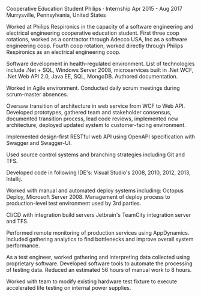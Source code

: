 Cooperative Education Student
Philips · Internship
Apr 2015 - Aug 2017
Murrysville, Pennsylvania, United States

Worked at Philips Respironics in the capacity of a software engineering and electrical engineering cooperative education student. First three coop rotations, worked as a contractor through Adecco USA, Inc as a software engineering coop. Fourth coop rotation, worked directly through Philips Respironics as an electrical engineering coop.

Software development in health-regulated environment. List of technologies include .Net + SQL, Windows Server 2008, microservices built in .Net WCF, .Net Web API 2.0, Java EE, SQL, MongoDB. Authored documentation. 

Worked in Agile environment. Conducted daily scrum meetings during scrum-master absences.

Oversaw transition of architecture in web service from WCF to Web API. Developed prototypes, gathered team and stakeholder consensus, documented transition process, lead code reviews, implemented new architecture, deployed updated system to customer-facing environment. 

Implemented design-first RESTful web API using OpenAPI specification with Swagger and Swagger-UI.

Used source control systems and branching strategies including Git and TFS. 

Developed code in following IDE's: Visual Studio's 2008, 2010, 2012, 2013, Intellij. 

Worked with manual and automated deploy systems including: Octopus Deploy, Microsoft Server 2008. Management of deploy process to production-level test environment used by 3rd parties.

CI/CD with integration build servers Jetbrain's TeamCity integration server and TFS. 

Performed remote monitoring of production services using AppDynamics. Included gathering analytics to find bottlenecks and improve overall system performance. 

As a test engineer, worked gathering and interpreting data collected using proprietary software. Developed software tools to automate the processing of testing data. Reduced an estimated 56 hours of manual work to 8 hours.

Worked with team to modify existing hardware test fixture to execute accelerated life testing on internal power supplies.
